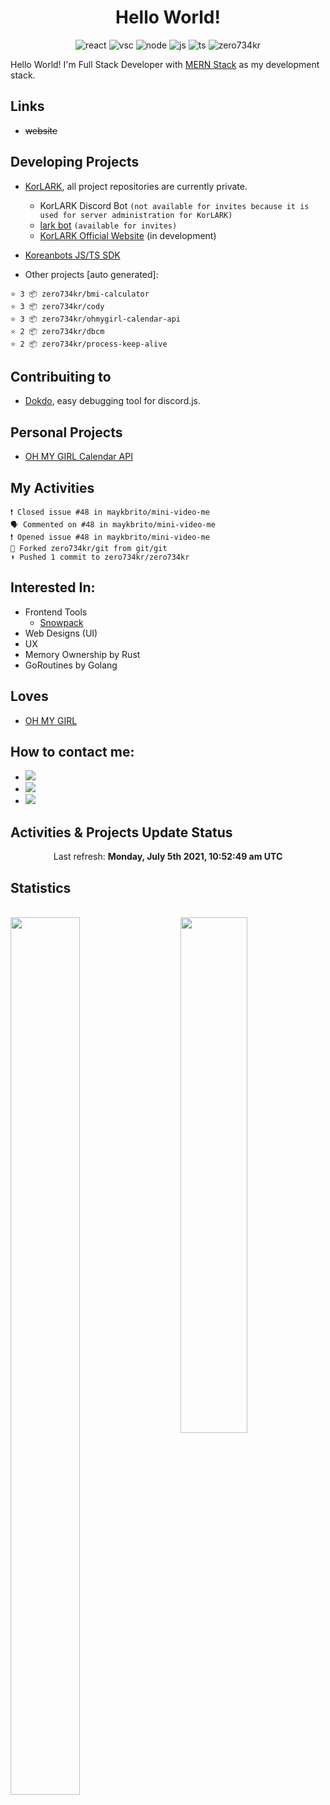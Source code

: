 <h1 align="center">Hello World!</h1>
<p align="center">
  <img src="https://aleen42.github.io/badges/src/react.svg" alt="react"/>
  <img src="https://aleen42.github.io/badges/src/visual_studio_code.svg" alt="vsc"/>
  <img src="https://aleen42.github.io/badges/src/node.svg" alt="node"/>
  <img src="https://aleen42.github.io/badges/src/javascript.svg" alt="js"/>
  <img src="https://aleen42.github.io/badges/src/typescript.svg" alt="ts"/>
  <img src="https://komarev.com/ghpvc/?username=zero734kr&label=Profile%20views&color=0e75b6&style=flat" alt="zero734kr" />
</p>


Hello World! I'm Full Stack Developer with [MERN Stack](https://www.mongodb.com/mern-stack) as my development stack.

## Links

* ~~website~~

## Developing Projects

* [KorLARK](https://discord.gg/lark), all project repositories are currently private.
  - KorLARK Discord Bot ``(not available for invites because it is used for server administration for KorLARK)``
  - [lark bot](https://discord.com/api/oauth2/authorize?client_id=681219993911951360&permissions=8&scope=bot) ``(available for invites)``
  - [KorLARK Official Website](https://korlark.com) (in development)
* [Koreanbots JS/TS SDK](https://github.com/koreanbots/js-sdk)

* Other projects [auto generated]:

```
⭐️ 3 📦 zero734kr/bmi-calculator
⭐️ 3 📦 zero734kr/cody
⭐️ 3 📦 zero734kr/ohmygirl-calendar-api
⭐️ 2 📦 zero734kr/dbcm
⭐️ 2 📦 zero734kr/process-keep-alive
```

## Contribuiting to

* [Dokdo](https://github.com/wonderlandpark/dokdo), easy debugging tool for discord.js.

## Personal Projects

* [OH MY GIRL Calendar API](https://github.com/zero734kr/ohmygirl-calendar-api)

## My Activities

```
❗️ Closed issue #48 in maykbrito/mini-video-me
🗣 Commented on #48 in maykbrito/mini-video-me
❗️ Opened issue #48 in maykbrito/mini-video-me
🍴 Forked zero734kr/git from git/git
⬆️ Pushed 1 commit to zero734kr/zero734kr
```

## Interested In:

* Frontend Tools
  - [Snowpack](https://snowpack.dev)
* Web Designs (UI)
* UX
* Memory Ownership by Rust
* GoRoutines by Golang

## Loves

* [OH MY GIRL](https://open.spotify.com/artist/2019zR22qK2RBvCqtudBaI)

## How to contact me:

<ul>
  <li>
    <a href="mailto:zero734kr@gmail.com">
      <img src="https://img.shields.io/badge/-zero734kr@gmail.com-c14438?logo=Gmail&logoColor=white&link=mailto:zero734kr@gmail.com" />
    </a>
  </li>
  <li>
    <a href="mailto:zero734kr@kakao.com">
      <img src="https://img.shields.io/badge/-zero734kr@kakao.com-ffcd00?logo=Mail.Ru&logoColor=white&link=mailto:zero734kr@kakao.com" />
    </a>
  </li>
  <li>
    <a href="https://discord.com">
      <img src="https://img.shields.io/badge/-zero734kr＃5005-7289da?logo=Discord&logoColor=white&link=https://discord.com" />
    </a>
  </li>
</ul>

## Activities & Projects Update Status

<p align="center">Last refresh: <b>Monday, July 5th 2021, 10:52:49 am UTC</b></p>

## Statistics

<br />
<section>
  <a href="https://github.com/zero734kr">
    <img width="47%" align="left" height="60%" src="https://github-readme-stats.vercel.app/api?username=zero734kr&show_icons=true&hide_border=true&count_private=true&theme=dracula"/>
    <img align="right" width="46%" src="https://github-readme-stats.vercel.app/api/top-langs/?username=zero734kr&layout=compact" />
  </a>
</section>

